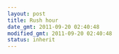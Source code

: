 ```yaml
---
layout: post
title: Rush hour
date_gmt: 2011-09-20 02:40:48
modified_gmt: 2011-09-20 02:40:48
status: inherit
---
```


